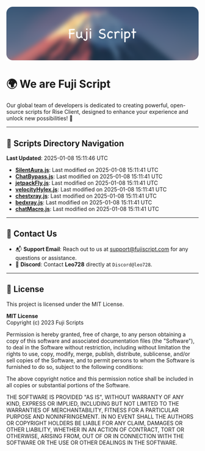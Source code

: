 ![Banner](.github/b.webp)

# 🌍 **We are Fuji Script**

Our global team of developers is dedicated to creating powerful, open-source scripts for Rise Client, designed to enhance your experience and unlock new possibilities! 🌟

---
<!-- SCRIPTS_NAVIGATION_START -->
## 📂 **Scripts Directory Navigation**

**Last Updated**: 2025-01-08 15:11:46 UTC

- **[SilentAura.js](scripts/SilentAura.js)**: Last modified on 2025-01-08 15:11:41 UTC
- **[ChatBypass.js](scripts/ChatBypass.js)**: Last modified on 2025-01-08 15:11:41 UTC
- **[jetpackFly.js](scripts/jetpackFly.js)**: Last modified on 2025-01-08 15:11:41 UTC
- **[velocityHylex.js](scripts/velocityHylex.js)**: Last modified on 2025-01-08 15:11:41 UTC
- **[chestxray.js](scripts/chestxray.js)**: Last modified on 2025-01-08 15:11:41 UTC
- **[bedxray.js](scripts/bedxray.js)**: Last modified on 2025-01-08 15:11:41 UTC
- **[chatMacro.js](scripts/chatMacro.js)**: Last modified on 2025-01-08 15:11:41 UTC

<!-- SCRIPTS_NAVIGATION_END -->

---

## 💬 **Contact Us**  
- 📬 **Support Email**: Reach out to us at [support@fujiscript.com](mailto:support@fujiscript.com) for any questions or assistance.  
- 💬 **Discord**: Contact **Leo728** directly at `Discord@leo728`.

---

## 📜 **License**

This project is licensed under the MIT License.  

**MIT License**  
Copyright (c) 2023 Fuji Scripts  

Permission is hereby granted, free of charge, to any person obtaining a copy of this software and associated documentation files (the "Software"), to deal in the Software without restriction, including without limitation the rights to use, copy, modify, merge, publish, distribute, sublicense, and/or sell copies of the Software, and to permit persons to whom the Software is furnished to do so, subject to the following conditions:  

The above copyright notice and this permission notice shall be included in all copies or substantial portions of the Software.  

THE SOFTWARE IS PROVIDED "AS IS", WITHOUT WARRANTY OF ANY KIND, EXPRESS OR IMPLIED, INCLUDING BUT NOT LIMITED TO THE WARRANTIES OF MERCHANTABILITY, FITNESS FOR A PARTICULAR PURPOSE AND NONINFRINGEMENT. IN NO EVENT SHALL THE AUTHORS OR COPYRIGHT HOLDERS BE LIABLE FOR ANY CLAIM, DAMAGES OR OTHER LIABILITY, WHETHER IN AN ACTION OF CONTRACT, TORT OR OTHERWISE, ARISING FROM, OUT OF OR IN CONNECTION WITH THE SOFTWARE OR THE USE OR OTHER DEALINGS IN THE SOFTWARE.  
